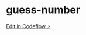 # guess-number

[Edit in Codeflow ⚡️](https://stackblitz.com/~/github.com/AjayKumarSaini8/guess-number)